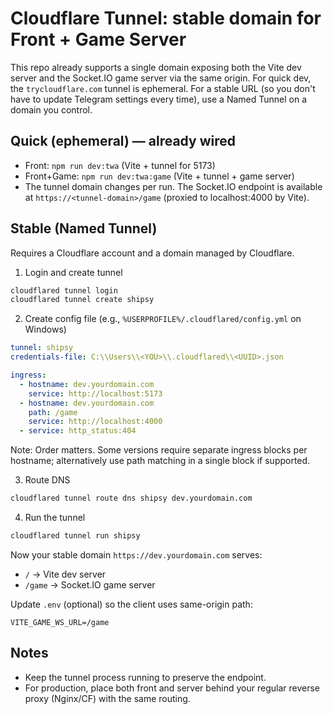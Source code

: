 # Cloudflare Tunnel: stable domain for Front + Game Server

This repo already supports a single domain exposing both the Vite dev server and the Socket.IO game server via the same origin. For quick dev, the `trycloudflare.com` tunnel is ephemeral. For a stable URL (so you don't have to update Telegram settings every time), use a Named Tunnel on a domain you control.

## Quick (ephemeral) — already wired
- Front: `npm run dev:twa` (Vite + tunnel for 5173)
- Front+Game: `npm run dev:twa:game` (Vite + tunnel + game server)
- The tunnel domain changes per run. The Socket.IO endpoint is available at `https://<tunnel-domain>/game` (proxied to localhost:4000 by Vite).

## Stable (Named Tunnel)
Requires a Cloudflare account and a domain managed by Cloudflare.

1) Login and create tunnel
```sh
cloudflared tunnel login
cloudflared tunnel create shipsy
```

2) Create config file (e.g., `%USERPROFILE%/.cloudflared/config.yml` on Windows)
```yaml
tunnel: shipsy
credentials-file: C:\\Users\\<YOU>\\.cloudflared\\<UUID>.json

ingress:
  - hostname: dev.yourdomain.com
    service: http://localhost:5173
  - hostname: dev.yourdomain.com
    path: /game
    service: http://localhost:4000
  - service: http_status:404
```
Note: Order matters. Some versions require separate ingress blocks per hostname; alternatively use path matching in a single block if supported.

3) Route DNS
```sh
cloudflared tunnel route dns shipsy dev.yourdomain.com
```

4) Run the tunnel
```sh
cloudflared tunnel run shipsy
```

Now your stable domain `https://dev.yourdomain.com` serves:
- `/` -> Vite dev server
- `/game` -> Socket.IO game server

Update `.env` (optional) so the client uses same-origin path:
```
VITE_GAME_WS_URL=/game
```

## Notes
- Keep the tunnel process running to preserve the endpoint.
- For production, place both front and server behind your regular reverse proxy (Nginx/CF) with the same routing.
